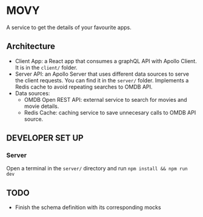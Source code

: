 # MOVY

A service to get the details of your favourite apps.

## Architecture

- Client App: a React app that consumes a graphQL API with Apollo Client. It is in the `client/` folder.
- Server API: an Apollo Server that uses different data sources to serve the client requests. You can find it in the `server/` folder.
  Implements a Redis cache to avoid repeating searches to OMDB API.
- Data sources:
  - OMDB Open REST API: external service to search for movies and movie details.
  - Redis Cache: caching service to save unnecesary calls to OMDB API source.

## DEVELOPER SET UP

### Server

Open a terminal in the `server/` directory and run `npm install && npm run dev`

## TODO

- Finish the schema definition with its corresponding mocks
